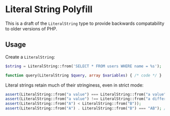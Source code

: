 # Literal String Polyfill

This is a draft of the `LiteralString` type to provide backwards compatability to older versions of PHP.

## Usage

Create a `LiteralString`:

```php
$string = LiteralString::from('SELECT * FROM users WHERE name = %s');

function query(LiteralString $query, array $variables) { /* code */ }
```

Literal strings retain much of their stringiness, even in strict mode:

```php
assert(LiteralString::from("a value") === LiteralString::from("a value")); // note the triple equals
assert(LiteralString::from("a value") !== LiteralString::from("a different value"));
assert(LiteralString::from("A") < LiteralString::from("B"));
assert(LiteralString::from("A") . LiteralString::from("B") === "AB"); // note that it is no longer a literal string
```
